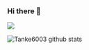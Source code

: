 ### Hi there 👋
<a href="https://github.com/Tanke6003">
  <img align="center" src="https://github-readme-stats.vercel.app/api/top-langs/?username=Tanke6003&theme=dark">
</a>

![Tanke6003 github stats](https://github-readme-stats.vercel.app/api?username=Tanke6003&show_icons=true&title_color=b3b3ff&icon_color=b380ff&text_color=9999ff&bg_color=400080)

<!--
**Tanke6003/Tanke6003** is a ✨ _special_ ✨ repository because its `README.md` (this file) appears on your GitHub profile.

Here are some ideas to get you started:

- 🔭 I’m currently working on ...
- 🌱 I’m currently learning ...
- 👯 I’m looking to collaborate on ...
- 🤔 I’m looking for help with ...
- 💬 Ask me about ...
- 📫 How to reach me: ...
- 😄 Pronouns: ...
- ⚡ Fun fact: ...
-->
